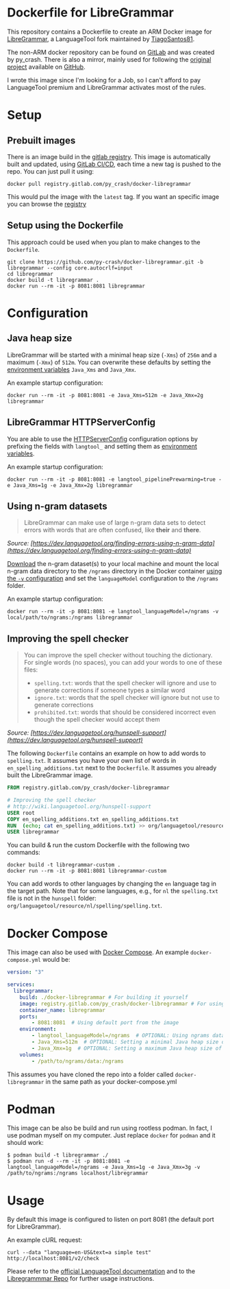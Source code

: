 # Dockerfile for LibreGrammar
This repository contains a Dockerfile to create an ARM Docker image for [LibreGrammar](https://github.com/TiagoSantos81/libregrammar),
a LanguageTool fork maintained by [TiagoSantos81](https://github.com/TiagoSantos81).

The non-ARM docker repository can be found on [GitLab](https://gitlab.com/py_crash/docker-libregrammar) and was created by py_crash. There is also a mirror,
mainly used for following the [original project](https://github.com/Erikvl87/docker-languagetool) available on
[GitHub](https://github.com/py-crash/docker-libregrammar).

I wrote this image since I'm looking for a Job, so I can't afford to pay LanguageTool premium and LibreGrammar activates
most of the rules.

# Setup

## Prebuilt images

There is an image build in the [gitlab registry](https://gitlab.com/py_crash/docker-libregrammar/container_registry).
This image is automatically built and updated, using [GitLab CI/CD](https://gitlab.com/py_crash/docker-libregrammar/-/blob/main/.gitlab-ci.yml),
each time a new tag is pushed to the repo. You can just pull it using:

```
docker pull registry.gitlab.com/py_crash/docker-libregrammar
```

This would pul the image with the `latest` tag. If you want an specific image you can browse the 
[registry](https://gitlab.com/py_crash/docker-libregrammar/container_registry)

## Setup using the Dockerfile
This approach could be used when you plan to make changes to the `Dockerfile`.
```
git clone https://github.com/py-crash/docker-libregrammar.git -b libregrammar --config core.autocrlf=input
cd libregrammar
docker build -t libregrammar .
docker run --rm -it -p 8081:8081 libregrammar
```

# Configuration

## Java heap size
LibreGrammar will be started with a minimal heap size (`-Xms`) of `256m` and a maximum (`-Xmx`) of `512m`. You can
overwrite these defaults by setting the [environment variables](https://docs.docker.com/engine/reference/commandline/run/#set-environment-variables--e---env---env-file)
`Java_Xms` and `Java_Xmx`.

An example startup configuration:
```
docker run --rm -it -p 8081:8081 -e Java_Xms=512m -e Java_Xmx=2g libregrammar
```

## LibreGrammar HTTPServerConfig
You are able to use the [HTTPServerConfig](https://languagetool.org/development/api/org/languagetool/server/HTTPServerConfig.html)
configuration options by prefixing the fields with `langtool_` and setting them as
[environment variables](https://docs.docker.com/engine/reference/commandline/run/#set-environment-variables--e---env---env-file).

An example startup configuration:
```
docker run --rm -it -p 8081:8081 -e langtool_pipelinePrewarming=true -e Java_Xms=1g -e Java_Xmx=2g libregrammar
```

## Using n-gram datasets
> LibreGrammar can make use of large n-gram data sets to detect errors with words that are often confused, like __their__ and __there__.

*Source: [https://dev.languagetool.org/finding-errors-using-n-gram-data](https://dev.languagetool.org/finding-errors-using-n-gram-data)*

[Download](http://languagetool.org/download/ngram-data/) the n-gram dataset(s) to your local machine and mount the local
n-gram data directory to the `/ngrams` directory in the Docker container
[using the `-v` configuration](https://docs.docker.com/engine/reference/commandline/run/#mount-volume--v---read-only)
and set the `languageModel` configuration to the `/ngrams` folder.

An example startup configuration:
```
docker run --rm -it -p 8081:8081 -e langtool_languageModel=/ngrams -v local/path/to/ngrams:/ngrams libregrammar
```

## Improving the spell checker

> You can improve the spell checker without touching the dictionary. For single words (no spaces), you can add your words to one of these files:
> * `spelling.txt`: words that the spell checker will ignore and use to generate corrections if someone types a similar word
> * `ignore.txt`: words that the spell checker will ignore but not use to generate corrections
> * `prohibited.txt`: words that should be considered incorrect even though the spell checker would accept them

*Source: [https://dev.languagetool.org/hunspell-support](https://dev.languagetool.org/hunspell-support)*

The following `Dockerfile` contains an example on how to add words to `spelling.txt`. It assumes you have your own list
of words in `en_spelling_additions.txt` next to the `Dockerfile`. It assumes you already built the LibreGrammar image.

```Dockerfile
FROM registry.gitlab.com/py_crash/docker-libregrammar

# Improving the spell checker
# http://wiki.languagetool.org/hunspell-support
USER root
COPY en_spelling_additions.txt en_spelling_additions.txt
RUN  (echo; cat en_spelling_additions.txt) >> org/languagetool/resource/en/hunspell/spelling.txt
USER libregrammar
```

You can build & run the custom Dockerfile with the following two commands:
```
docker build -t libregrammar-custom .
docker run --rm -it -p 8081:8081 libregrammar-custom
```

You can add words to other languages by changing the `en` language tag in the target path. Note that for some languages, e.g., for `nl` the `spelling.txt` file is not in the `hunspell` folder: `org/languagetool/resource/nl/spelling/spelling.txt`.

# Docker Compose

This image can also be used with [Docker Compose](https://docs.docker.com/compose/). An example `docker-compose.yml` would be:

```yaml
version: "3"

services:
  libregrammar:
    build: ./docker-libregrammar # For building it yourself
    image: registry.gitlab.com/py_crash/docker-libregrammar # For using the prebuilt image
    container_name: libregrammar
    ports:
        - 8081:8081  # Using default port from the image
    environment:
        - langtool_languageModel=/ngrams  # OPTIONAL: Using ngrams data
        - Java_Xms=512m  # OPTIONAL: Setting a minimal Java heap size of 512 mib
        - Java_Xmx=1g  # OPTIONAL: Setting a maximum Java heap size of 1 Gib
    volumes:
        - /path/to/ngrams/data:/ngrams
```

This assumes you have cloned the repo into a folder called `docker-libregrammar` in the same path as your docker-compose.yml

# Podman

This image can be also be build and run using rootless podman. In fact, I use podman myself on my computer. Just
replace `docker` for `podman` and it should work:

```
$ podman build -t libregrammar ./
$ podman run -d --rm -it -p 8081:8081 -e langtool_languageModel=/ngrams -e Java_Xms=1g -e Java_Xmx=3g -v /path/to/ngrams:/ngrams localhost/libregrammar
```

# Usage
By default this image is configured to listen on port 8081 (the default port for LibreGrammar).

An example cURL request:
```
curl --data "language=en-US&text=a simple test" http://localhost:8081/v2/check
```

Please refer to the [official LanguageTool documentation](https://dev.languagetool.org/) and to the
[Libregrammmar Repo](https://github.com/TiagoSantos81/languagetool) for further usage instructions.
